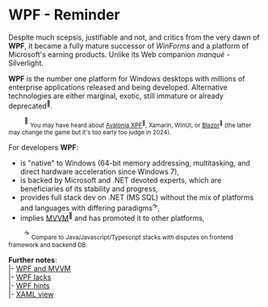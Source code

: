 # WPF - Reminder

Despite much scepsis, justifiable and not, and critics from the very dawn of **WPF**, it became a fully mature successor of _WinForms_ and a platform of Microsoft's earning products. Unlike its Web companion _manqué_ - Silverlight.

**WPF** is the number one platform for Windows desktops with millions of enterprise applications released and being developed. Alternative technologies are either marginal, exotic, still immature or already deprecated<sup>🙋</sup>.

&nbsp;&nbsp;&nbsp;&nbsp;&nbsp;&nbsp;&nbsp;&nbsp;<sup>🙋</sup> <sub>You may have heard about [Avalonia XPF](https://avaloniaui.net/XPF)<sup>🔗</sup>, Xamarin, WinUI, or [Blazor](https://learn.microsoft.com/aspnet/core/blazor/hybrid/tutorials/wpf)<sup>🔗</sup> (the latter may change the game but it's too early too judge in 2024).</sub>

For developers **WPF**:

+ is "native" to Windows (64-bit memory addressing, multitasking, and direct hardware acceleration since Windows&nbsp;7),
+ is backed by Microsoft and .NET devoted experts, which are beneficiaries of its stability and progress,
+ provides full stack dev on .NET (MS&nbsp;SQL) without the mix of platforms and languages with differing paradigms<sup>☕</sup>,
+ implies [MVVM](https://learn.microsoft.com/en-us/dotnet/architecture/maui/mvvm)<sup>:link:</sup> and has promoted it to other platforms,

&nbsp;&nbsp;&nbsp;&nbsp;&nbsp;&nbsp;&nbsp;&nbsp;<sup>☕</sup> <sub>Compare to Java/Javascript/Typescript stacks with disputes on frontend framework and backend DB.</sub>

__Further notes__:\
|- [WPF and MVVM](README+/mvvm/)\
|- [WPF lacks](README+/wpf-drawbacks.md)\
|- [WPF hints](README+/wpf-hints.md)\
|- [XAML view](README+/wpf-xaml_view.md)
